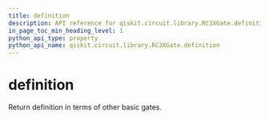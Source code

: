 ```yaml
---
title: definition
description: API reference for qiskit.circuit.library.RC3XGate.definition
in_page_toc_min_heading_level: 1
python_api_type: property
python_api_name: qiskit.circuit.library.RC3XGate.definition
---
```


# definition

Return definition in terms of other basic gates.

